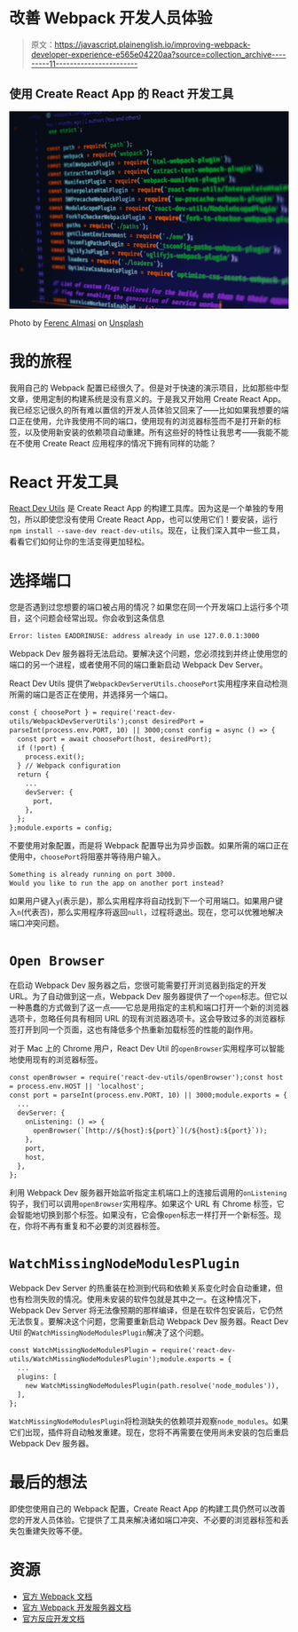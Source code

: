 # 改善 Webpack 开发人员体验

> 原文：<https://javascript.plainenglish.io/improving-webpack-developer-experience-e565e04220aa?source=collection_archive---------11----------------------->

## 使用 Create React App 的 React 开发工具

![](img/81d94bedb9a7fbd8dd73386e5e75dbb8.png)

Photo by [Ferenc Almasi](https://unsplash.com/@flowforfrank?utm_source=medium&utm_medium=referral) on [Unsplash](https://unsplash.com?utm_source=medium&utm_medium=referral)

# 我的旅程

我用自己的 Webpack 配置已经很久了。但是对于快速的演示项目，比如那些中型文章，使用定制的构建系统是没有意义的。于是我又开始用 Create React App。我已经忘记很久的所有难以置信的开发人员体验又回来了——比如如果我想要的端口正在使用，允许我使用不同的端口，使用现有的浏览器标签而不是打开新的标签，以及使用新安装的依赖项自动重建。所有这些好的特性让我思考——我能不能在不使用 Create React 应用程序的情况下拥有同样的功能？

# React 开发工具

[React Dev Utils](https://www.npmjs.com/package/react-dev-utils) 是 Create React App 的构建工具库。因为这是一个单独的专用包，所以即使您没有使用 Create React App，也可以使用它们！要安装，运行`npm install --save-dev react-dev-utils`。现在，让我们深入其中一些工具，看看它们如何让你的生活变得更加轻松。

# 选择端口

您是否遇到过您想要的端口被占用的情况？如果您在同一个开发端口上运行多个项目，这个问题会经常出现。你会收到这条信息

```
Error: listen EADDRINUSE: address already in use 127.0.0.1:3000
```

Webpack Dev 服务器将无法启动。要解决这个问题，您必须找到并终止使用您的端口的另一个进程，或者使用不同的端口重新启动 Webpack Dev Server。

React Dev Utils 提供了`WebpackDevServerUtils.choosePort`实用程序来自动检测所需的端口是否正在使用，并选择另一个端口。

```
const { choosePort } = require('react-dev-utils/WebpackDevServerUtils');const desiredPort = parseInt(process.env.PORT, 10) || 3000;const config = async () => {
  const port = await choosePort(host, desiredPort);
  if (!port) {
    process.exit();
  } // Webpack configuration
  return {
    ...
    devServer: {
      port,
    },
  };
};module.exports = config;
```

不要使用对象配置，而是将 Webpack 配置导出为异步函数。如果所需的端口正在使用中，`choosePort`将阻塞并等待用户输入。

```
Something is already running on port 3000.
Would you like to run the app on another port instead?
```

如果用户键入`y`(表示是)，那么实用程序将自动找到下一个可用端口。如果用户键入`n`(代表否)，那么实用程序将返回`null`，过程将退出。现在，您可以优雅地解决端口冲突问题。

# `Open Browser`

在启动 Webpack Dev 服务器之后，您很可能需要打开浏览器到指定的开发 URL。为了自动做到这一点，Webpack Dev 服务器提供了一个`open`标志。但它以一种愚蠢的方式做到了这一点——它总是用指定的主机和端口打开一个新的浏览器选项卡，忽略任何具有相同 URL 的现有浏览器选项卡。这会导致过多的浏览器标签打开到同一个页面，这也有降低多个热重新加载标签的性能的副作用。

对于 Mac 上的 Chrome 用户，React Dev Util 的`openBrowser`实用程序可以智能地使用现有的浏览器标签。

```
const openBrowser = require('react-dev-utils/openBrowser');const host = process.env.HOST || 'localhost';
const port = parseInt(process.env.PORT, 10) || 3000;module.exports = {
  ...
  devServer: {
    onListening: () => {
      openBrowser(`[http://${host}:${port}`](/${host}:${port}`));
    },
    port,
    host,
  },
};
```

利用 Webpack Dev 服务器开始监听指定主机端口上的连接后调用的`onListening`钩子，我们可以调用`openBrowser`实用程序。如果这个 URL 有 Chrome 标签，它会智能地切换到那个标签。如果没有，它会像`open`标志一样打开一个新标签。现在，你将不再有重复和不必要的浏览器标签。

# `WatchMissingNodeModulesPlugin`

Webpack Dev Server 的热重装在检测到代码和依赖关系变化时会自动重建，但也有检测失败的情况。使用未安装的软件包就是其中之一。在这种情况下，Webpack Dev Server 将无法像预期的那样编译，但是在软件包安装后，它仍然无法恢复。要解决这个问题，您需要重新启动 Webpack Dev 服务器。React Dev Util 的`WatchMissingNodeModulesPlugin`解决了这个问题。

```
const WatchMissingNodeModulesPlugin = require('react-dev-utils/WatchMissingNodeModulesPlugin');module.exports = {
  ...
  plugins: [
    new WatchMissingNodeModulesPlugin(path.resolve('node_modules')),
  ],
};
```

`WatchMissingNodeModulesPlugin`将检测缺失的依赖项并观察`node_modules`。如果它们出现，插件将自动触发重建。现在，您将不再需要在使用尚未安装的包后重启 Webpack Dev 服务器。

# 最后的想法

即使您使用自己的 Webpack 配置，Create React App 的构建工具仍然可以改善您的开发人员体验。它提供了工具来解决诸如端口冲突、不必要的浏览器标签和丢失包重建失败等不便。

# 资源

*   [官方 Webpack 文档](https://webpack.js.org/)
*   [官方 Webpack 开发服务器文档](https://webpack.js.org/configuration/dev-server/)
*   [官方反应开发文档](https://www.npmjs.com/package/react-dev-utils)